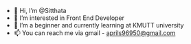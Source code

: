 - 👋 Hi, I’m @Sitthata
- 👀 I’m interested in Front End Developer
- 🌱 I’m a beginner and currently learning at KMUTT university
- 📫 You can reach me via gmail - aprils96950@gmail.com

<!---
Sitthata/Sitthata is a ✨ special ✨ repository because its `README.md` (this file) appears on your GitHub profile.
You can click the Preview link to take a look at your changes.
--->
